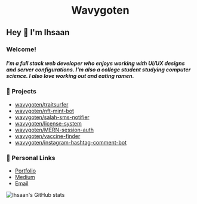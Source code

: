 <div align="center">
    <h1>Wavygoten</h1>
</div>

## Hey :wave: I'm Ihsaan

### Welcome!

##### I'm a full stack web developer who enjoys working with UI/UX designs and server configurations. I'm also a college student studying computer science. I also love working out and eating ramen.

### :notebook: Projects

- [wavygoten/traitsurfer]
- [wavygoten/nft-mint-bot]
- [wavygoten/salah-sms-notifier]
- [wavygoten/license-system]
- [wavygoten/MERN-session-auth]
- [wavygoten/vaccine-finder]
- [wavygoten/instagram-hashtag-comment-bot]

### :link: Personal Links

- [Portfolio]
- [Medium]
- [Email]

![Ihsaan's GitHub stats](https://github-readme-stats.vercel.app/api?username=wavygoten&theme=tokyonight&show_icons=true)

[wavygoten/traitsurfer]: https://github.com/wavygoten/rarity-api
[wavygoten/nft-mint-bot]: https://github.com/wavygoten/nft-mint-bot
[wavygoten/salah-sms-notifier]: https://github.com/wavygoten/salah-sms-notifier
[wavygoten/license-system]: https://github.com/wavygoten/Licensing-System
[wavygoten/mern-session-auth]: https://github.com/wavygoten/MERN-session-auth
[wavygoten/vaccine-finder]: https://github.com/wavygoten/vaccine-finder
[wavygoten/instagram-hashtag-comment-bot]: https://github.com/wavygoten/ig-hashtag-comment-bot
[portfolio]: https://ihsaancloud.vercel.app/
[medium]: https://ihsaan.medium.com/
[email]: mailto:ihsaan.b@yahoo.com
